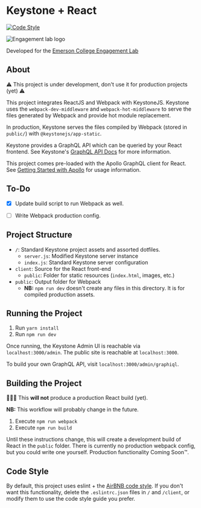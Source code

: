 # Keystone + React

[![Code Style](https://badgen.net/badge/code%20style/airbnb/ff5a5f?icon=airbnb)](https://github.com/airbnb/javascript)

![Engagement lab logo](https://i.imgur.com/ZfiACOF.png)

Developed for the [Emerson College Engagement Lab](https://elab.emerson.edu/)


## About

⚠️ This project is under development, don't use it for production projects (yet) ⚠️

This project integrates ReactJS and Webpack with KeystoneJS.  Keystone uses the `webpack-dev-middleware` and `webpack-hot-middleware` to serve the files generated by Webpack and provide hot module replacement.

In production, Keystone serves the files compiled by Webpack (stored in `public/`) with `@keystonejs/app-static`.

Keystone provides a GraphQL API which can be queried by your React frontend.  See Keystone's [GraphQL API Docs](https://v5.keystonejs.com/guides/intro-to-graphql) for more information.

This project comes pre-loaded with the Apollo GraphQL client for React.  See [Getting Started with Apollo](https://www.apollographql.com/docs/react/get-started/#create-a-client) for usage information.


## To-Do

- [x] Update build script to run Webpack as well.
- [ ] Write Webpack production config.


## Project Structure

- `/`: Standard Keystone project assets and assorted dotfiles.
  - `server.js`: Modified Keystone server instance
  - `index.js`: Standard Keystone server configuration
- `client`: Source for the React front-end
  - `public`: Folder for static resources (`index.html`, images, etc.)
- `public`: Output folder for Webpack
  - **NB:** `npm run dev` doesn't create any files in this directory.  It is for compiled production assets.


## Running the Project

1. Run `yarn install`
2. Run `npm run dev`

Once running, the Keystone Admin UI is reachable via `localhost:3000/admin`.  The public site is reachable at `localhost:3000`.

To build your own GraphQL API, visit `localhost:3000/admin/graphiql`.


## Building the Project

🚨🚨🚨 This **will not** produce a production React build (yet).

**NB:** This workflow will probably change in the future.

1. Execute `npm run webpack`
2. Execute `npm run build`

Until these instructions change, this will create a development build of React in the `public` folder.  There is currently no production webpack config, but you could write one yourself.  Production functionality Coming Soon&trade;.


## Code Style

By default, this project uses eslint + the [AirBNB code style](https://github.com/airbnb/javascript).  If you don't want this functionality, delete the `.eslintrc.json` files in `/` and `/client`, or modify them to use the code style guide you prefer.
